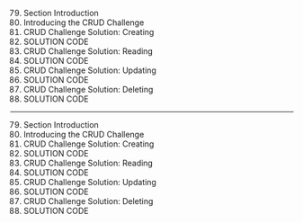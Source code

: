 79. Section Introduction
80. Introducing the CRUD Challenge
81. CRUD Challenge Solution: Creating
82. SOLUTION CODE
83. CRUD Challenge Solution: Reading
84. SOLUTION CODE
85. CRUD Challenge Solution: Updating
86. SOLUTION CODE
87. CRUD Challenge Solution: Deleting
88. SOLUTION CODE

---

79. Section Introduction
80. Introducing the CRUD Challenge
81. CRUD Challenge Solution: Creating
82. SOLUTION CODE
83. CRUD Challenge Solution: Reading
84. SOLUTION CODE
85. CRUD Challenge Solution: Updating
86. SOLUTION CODE
87. CRUD Challenge Solution: Deleting
88. SOLUTION CODE
